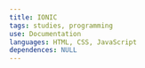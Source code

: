 ```yaml
---
title: IONIC
tags: studies, programming
use: Documentation
languages: HTML, CSS, JavaScript
dependences: NULL
---
```

